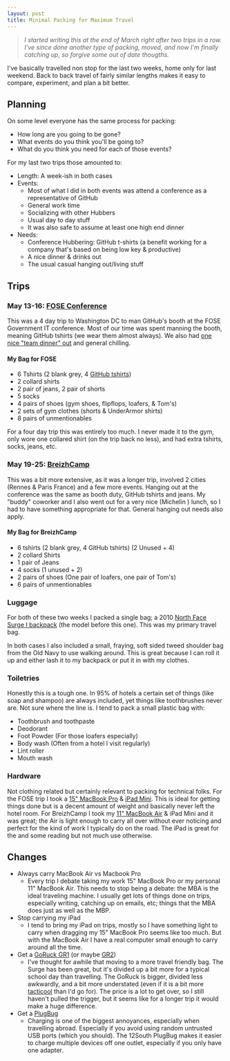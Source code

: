 ```yaml
---
layout: post
title: Minimal Packing for Maximum Travel
---
```


> _I started writing this at the end of March right after two trips in a row. I've since done another type of packing, moved, and now I'm finally catching up, so forgive some out of date thougths._

I've basically travelled non stop for the last two weeks, home only for last weekend. Back to back travel of fairly similar lengths makes it easy to compare, experiment, and plan a bit better.

## Planning

On some level everyone has the same process for packing:

- How long are you going to be gone?
- What events do you think you'll be going to?
- What do you think you need for each of those events?

For my last two trips those amounted to:

- Length: A week-ish in both cases
- Events:
    - Most of what I did in both events was attend a conference as a representative of GitHub
    - General work time
    - Socializing with other Hubbers
    - Usual day to day stuff
    - It was also safe to assume at least one high end dinner
- Needs:
    - Conference Hubbering: GitHub t-shirts (a benefit working for a company that's based on being low key & productive)
    - A nice dinner & drinks out
    - The usual casual hanging out/living stuff

## Trips

### May 13-16: [FOSE Conference](http://www.fose.com/Events/Government-Technology/Home.aspx)
This was a 4 day trip to Washington DC to man GitHub's booth at the FOSE Government IT conference. Most of our time was spent manning the booth, meaning GitHub tshirts (we wear them almost always). We also had [one nice "team dinner" out](http://graffiatodc.com/) and general chilling.

#### My Bag for FOSE

- 6 Tshirts (2 blank grey, 4 [GitHub tshirts](https://github.myshopify.com/))
- 2 collard shirts
- 2 pair of jeans, 2 pair of shorts
- 5 socks
- 4 pairs of shoes (gym shoes, flipflops, loafers, & Tom's)
- 2 sets of gym clothes (shorts & UnderArmor shirts)
- 8 pairs of unmentionables

For a four day trip this was entirely too much. I never made it to the gym, only wore one collared shirt (on the trip back no less), and had extra tshirts, socks, jeans, etc.

### May 19-25: [BreizhCamp](http://www.breizhcamp.org/)
This was  a bit more extensive, as it was a longer trip, involved 2 cities (Rennes & Paris France) and a few more events. Hanging out at the conference was the same as booth duty, GitHub tshirts and jeans. My "buddy" coworker and I also went out for a very nice (Michelin <i class="fa fa-star"></i><i class="fa fa-star"></i>) lunch, so I had to have something appropriate for that. General hanging out needs also apply.

#### My Bag for BreizhCamp

- 6 tshirts (2 blank grey, 4 GitHub tshirts) (2 Unused + 4)
- 2 collard Shirts
- 1 pair of Jeans
- 4 socks (1 unused + 2)
- 2 pairs of shoes (One pair of loafers, one pair of Tom's)
- 6 pairs of unmentionables

### Luggage
For both of these two weeks I packed a single bag; a 2010 [North Face Surge I backpack](http://www.thenorthface.com/catalog/sc-gear/surge-ii-transit-backpack.html) (the model before this one). This was my primary travel bag.

In both cases I also included a small, fraying, soft sided tweed shoulder bag from the Old Navy to use walking around. This is great because I can roll it up and either lash it to my backpack or put it in with my clothes.

### Toiletries
Honestly this is a tough one. In 95% of hotels a certain set of things (like soap and shampoo) are always included, yet things like toothbrushes never are. Not sure where the line is. I tend to pack a small plastic bag with:
- Toothbrush and toothpaste
- Deodorant
- Foot Powder (For those loafers especially)
- Body wash (Often from a hotel I visit regularly)
- Lint roller
- Mouth wash

### Hardware
Not clothing related but certainly relevant to packing for technical folks. For the FOSE trip I took a [15" MacBook Pro](https://www.apple.com/macbook-pro/) & [iPad Mini](https://www.apple.com/ipad-mini/). This is ideal for getting things done but is a decent amount of weight and basically never left the hotel room. For BreizhCamp I took my [11" MacBook Air](https://www.apple.com/macbook-air/) & iPad Mini and it was great; the Air is light enough to carry all over without ever noticing and perfect for the kind of work I typically do on the road. The iPad is great for the <i class="fa fa-plane"></i> and some reading but not much use otherwise.

## Changes
- Always carry MacBook Air vs Macbook Pro
    - Every trip I debate taking my work 15" MacBook Pro or my personal 11" MacBook Air. This needs to stop being a debate: the MBA is the ideal traveling machine. I usually get lots of things done on trips, especially writing, catching up on emails, etc; things that the MBA does just as well as the MBP.
- Stop carrying my iPad
    - I tend to bring my iPad on trips, mostly so I have something light to carry when dragging my 15" MacBook Pro seems like too much. But with the MacBook Air I have a real computer small enough to carry around all the time.
- Get a [GoRuck GR1](http://www.goruck.com/en/gr1) (or maybe [GR2](http://www.goruck.com/en/gr2))
    - I've thought for awhile that moving to a more travel friendly bag. The Surge has been great, but it's divided up a bit more for a typical school day than travelling. The GoRuck is bigger, divided less awkwardly, and a bit more understated (even if it is a bit more [tacticool](http://www.urbandictionary.com/define.php?term=Tacticool) than I'd go for). The price is a lot to get over, so I still haven't pulled the trigger, but it seems like for a longer trip it would make a huge difference.
- Get a [PlugBug](http://www.twelvesouth.com/product/plugbug)
    - Charging is one of the biggest annoyances, especially when travelling abroad. Especially if you avoid using random untrusted USB ports (which you should). The 12South PlugBug makes it easier to charge multiple devices off one outlet, especially if you only have one adapter.
